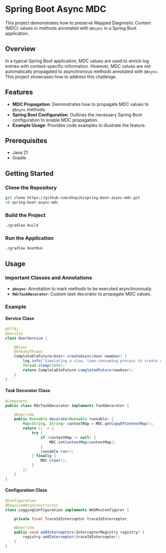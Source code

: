 # Spring Boot Async MDC

This project demonstrates how to preserve Mapped Diagnostic Context (MDC) values in methods annotated with `@Async`
in a Spring Boot application.

## Overview

In a typical Spring Boot application, MDC values are used to enrich log entries with context-specific information.
However, MDC values are not automatically propagated to asynchronous methods annotated with `@Async`. 
This project showcases how to address this challenge.

## Features

- **MDC Propagation**: Demonstrates how to propagate MDC values to `@Async` methods.
- **Spring Boot Configuration**: Outlines the necessary Spring Boot configuration to enable MDC propagation.
- **Example Usage**: Provides code examples to illustrate the feature.

## Prerequisites

- Java 21
- Gradle

## Getting Started

### Clone the Repository

```sh
git clone https://github.com/ehayik/spring-boot-async-mdc.git
cd spring-boot-async-mdc
```

### Build the Project

```sh
./gradlew build
```

### Run the Application

```sh
./gradlew bootRun
```

## Usage

### Important Classes and Annotations

- **`@Async`**: Annotation to mark methods to be executed asynchronously.
- **`MdcTaskDecorator`**: Custom task decorator to propagate MDC values.

### Example

#### Service Class

```java
@Slf4j
@Service
class UserService {

    @Async
    @SneakyThrows
    CompletableFuture<User> createAsync(User newUser) {
        log.info("Simulating a slow, time-consuming process to create user {}.", newUser.username());
        Thread.sleep(5000);
        return CompletableFuture.completedFuture(newUser);
    }
}
```

#### Task Decorator Class

```java
@Component
public class MdcTaskDecorator implements TaskDecorator {

    @Override
    public Runnable decorate(Runnable runnable) {
        Map<String, String> contextMap = MDC.getCopyOfContextMap();
        return () -> {
            try {
                if (contextMap != null) {
                    MDC.setContextMap(contextMap);
                }
                runnable.run();
            } finally {
                MDC.clear();
            }
        };
    }
}
```

#### Configuration Class

```java
@Configuration
@RequiredArgsConstructor
class LoggingConfiguration implements WebMvcConfigurer {

    private final TraceIdInterceptor traceIdInterceptor;

    @Override
    public void addInterceptors(InterceptorRegistry registry) {
        registry.addInterceptor(traceIdInterceptor);
    }
}
```